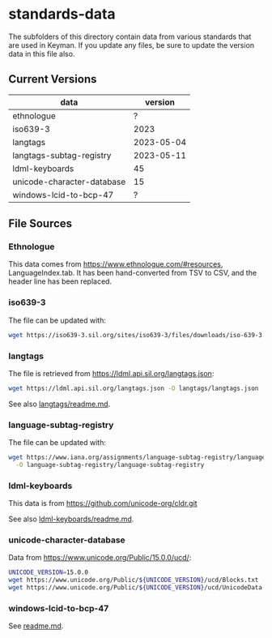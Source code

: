 # standards-data

The subfolders of this directory contain data from various standards
that are used in Keyman. If you update any files, be sure to update
the version data in this file also.

## Current Versions

| data                       | version     |
|----------------------------|-------------|
| ethnologue                 | ?           |
| iso639-3                   | 2023        |
| langtags                   | 2023-05-04  |
| langtags-subtag-registry   | 2023-05-11  |
| ldml-keyboards             | 45          |
| unicode-character-database | 15          |
| windows-lcid-to-bcp-47     | ?           |

## File Sources

### Ethnologue

This data comes from https://www.ethnologue.com/#resources, LanguageIndex.tab. It has been hand-converted from TSV to CSV, and the header line has been replaced.


### iso639-3

The file can be updated with:

```bash
wget https://iso639-3.sil.org/sites/iso639-3/files/downloads/iso-639-3.tab -O iso639-3/iso639-3.tab
```

### langtags

The file is retrieved from <https://ldml.api.sil.org/langtags.json>:

```bash
wget https://ldml.api.sil.org/langtags.json -O langtags/langtags.json
```

See also [langtags/readme.md](langtags/readme.md).

### language-subtag-registry

The file can be updated with:

```bash
wget https://www.iana.org/assignments/language-subtag-registry/language-subtag-registry \
  -O language-subtag-registry/language-subtag-registry
```

### ldml-keyboards

This data is from <https://github.com/unicode-org/cldr.git>

See also [ldml-keyboards/readme.md](ldml-keyboards/readme.md).

### unicode-character-database

Data from <https://www.unicode.org/Public/15.0.0/ucd/>:

```bash
UNICODE_VERSION=15.0.0
wget https://www.unicode.org/Public/${UNICODE_VERSION}/ucd/Blocks.txt -O unicode-character-database/Blocks.txt
wget https://www.unicode.org/Public/${UNICODE_VERSION}/ucd/UnicodeData.txt -O unicode-character-database/UnicodeData.txt
```

### windows-lcid-to-bcp-47

See [readme.md](windows-lcid-to-bcp-47/readme.md).
